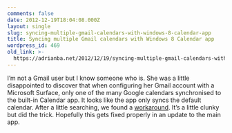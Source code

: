 ```yaml
---
comments: false
date: 2012-12-19T18:04:08.000Z
layout: single
slug: syncing-multiple-gmail-calendars-with-windows-8-calendar-app
title: Syncing multiple Gmail calendars with Windows 8 Calendar app
wordpress_id: 469
old_link: >-
  https://adrianba.net/2012/12/19/syncing-multiple-gmail-calendars-with-windows-8-calendar-app/
---
```

I’m not a Gmail user but I know someone who is. She was a little disappointed to discover that when configuring her Gmail account with a Microsoft Surface, only one of the many Google calendars synchronised to the built-in Calendar app. It looks like the app only syncs the default calendar. After a little searching, we found a [workaround](http://alexkilpatrick.com/syncing-windows-8-calendar-with-multiple-google-calendars/). It’s a little clunky but did the trick. Hopefully this gets fixed properly in an update to the main app.
